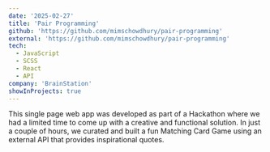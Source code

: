 ```yaml
---
date: '2025-02-27'
title: 'Pair Programming'
github: 'https://github.com/mimschowdhury/pair-programming'
external: 'https://github.com/mimschowdhury/pair-programming'
tech:
  - JavaScript
  - SCSS
  - React
  - API
company: 'BrainStation'
showInProjects: true
---
```


This single page web app was developed as part of a Hackathon where we had a limited time to come up with a creative and functional solution. In just a couple of hours, we curated and built a fun Matching Card Game using an external API that provides inspirational quotes.
